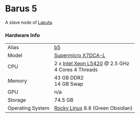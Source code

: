 
# Barus 5
A slave node of [Laputa](/systems/laputa).

### Hardware Info
|||
---|---
Alias | [b5]()
Model | [Supermicro X7DCA-L](https://www.supermicro.com/products/launch/Intel/files/sanclemente/X7DCA-L.pdf)
CPU | 2 x [Intel Xeon L5420](https://ark.intel.com/content/www/us/en/ark/products/33929/intel-xeon-processor-l5420-12m-cache-2-50-ghz-1333-mhz-fsb.html) @ 2.5 GHz<br>4 Cores 4 Threads
Memory | 43 GB DDR2<br>14 GB Swap
GPU | n/a
Storage | 74.5 GB
Operating System | [Rocky Linux](https://rockylinux.org/) 8.8 (Green Obsidian)
